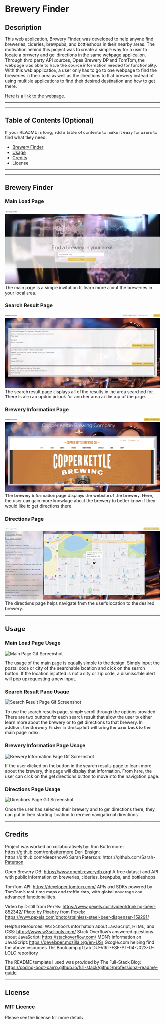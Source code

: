 # Brewery Finder

## Description

This web application, Brewery Finder, was developed to help anyone find breweries, cideries, brewpubs, and bottleshops in their nearby areas. The motivation behind this project was to create a simple way for a user to locate a brewery and get directions in the same webpage application. Through third party API sources, Open Brewery DP and TomTom, the webpage was able to have the source information needed for functionality. With this web application, a user only has to go to one webpage to find the breweries in their area as well as the directions to that brewery instead of using multiple applications to find their desired destination and how to get there.

[Here is a link to the webpage](https://ronbuttermore.github.io/brewery-finder/).

---
---

## Table of Contents (Optional)

If your README is long, add a table of contents to make it easy for users to find what they need.

- [Brewery Finder](#brewery-finder)
- [Usage](#usage)
- [Credits](#credits)
- [License](#license)

---
---

## Brewery Finder

### Main Load Page
![Main Page Screenshot](assets/Photos/screenshot-main-page.png "Main Page Screenshot")
The main page is a simple invitation to learn more about the breweries in your local area.

### Search Result Page
![Search Result Page Screenshot](assets/Photos/screenshot-search-results.png "Search Result Page Screenshot")
The search result page displays all of the results in the area searched for. There is also an option to look for another area at the top of the page.

### Brewery Information Page
![Brewery Information Page Screenshot](assets/Photos/screenshot-about-brewery.png "Brewery Information Page Screenshot")
The brewery information page displays the website of the brewery. Here, the user can gain more knowlage about the brewery to better know if they would like to get directions there.

### Directions Page
![Directions Page Screenshot](assets/Photos/screenshot-directions.png "Directions Page Screenshot")
The directions page helps navigate from the user’s location to the desired brewery.

---

## Usage

### Main Load Page Usage
![Main Page Gif Screenshot](assets/Photos/screenshot-gif-main-page.gif "Main Page Gif Screenshot")

The usage of the main page is equally simple to the design. Simply input the postal code or city of the searchable location and click on the search button. If the location inputted is not a city or zip code, a dismissable alert will pop up requesting a new input.

### Search Result Page Usage
![Search Result Page Gif Screenshot](assets/Photos/screenshot-gif-search-results.gif "Search Result Page Gif Screenshot")

To use the search results page, simply scroll through the options provided. There are two buttons for each search result that allow the user to either learn more about the brewery or to get directions to that brewery. In addtion, the Brewery Finder in the top left will bring the user back to the main page index.

### Brewery Information Page Usage
![Brewery Information Page Gif Screenshot](assets/Photos/screenshot-gif-brewery-about.gif "Brewery Information Page Gif Screenshot")

If the user clicked on the button in the search results page to learn more about the brewery, this page will display that information. From here, the user can click on the get directions button to move into the navigation page.

### Directions Page Usage
![Directions Page Gif Screenshot](assets/Photos/screenshot-gif-directions.gif "Directions Page Gif Screenshot")

Once the user has selected their brewery and to get directions there, they can put in their starting location to receive navigational directions. 

---

## Credits

Project was worked on collaboratively by:
Ron Buttermore: https://github.com/ronbuttermore
Deni Ensign: https://github.com/deepsnow6
Sarah Paterson: https://github.com/Sarah-Paterson

Open Brewery DB: https://www.openbrewerydb.org/ A free dataset and API with public information on breweries, cideries, brewpubs, and bottleshops.

TomTom API: https://developer.tomtom.com/ APIs and SDKs powered by TomTom’s real-time maps and traffic data, with global coverage and advanced functionalities.

Video by Distill from Pexels: https://www.pexels.com/video/drinking-beer-852342/
Photo by Pixabay from Pexels: https://www.pexels.com/photo/stainless-steel-beer-dispenser-159291/

Helpful Resources:
W3 School’s information about JavaScript, HTML, and CSS: https://www.w3schools.com/
Stack Overflow’s answered questions about JavaScript: https://stackoverflow.com/
MDN’s information on JavaScript: https://developer.mozilla.org/en-US/
Google.com helping find the above resources
The Bootcamp gitLab DU-VIRT-FSF-PT-04-2023-U-LOLC repository

The README template I used was provided by The Full-Stack Blog: https://coding-boot-camp.github.io/full-stack/github/professional-readme-guide

---

## License

### MIT Licence
Please see the license for more details.
